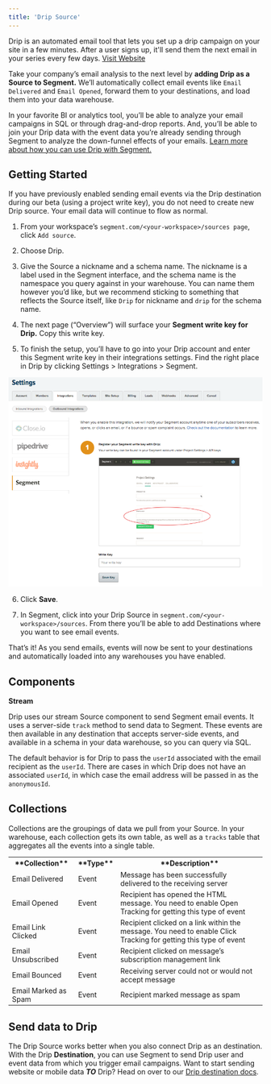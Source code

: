 ```yaml
---
title: 'Drip Source'
---
```

Drip is an automated email tool that lets you set up a drip campaign on your site in a few minutes. After a user signs up, it'll send them the next email in your series every few days. [Visit Website](http://mbsy.co/lqb7?utm_source=segmentio&utm_medium=docs&utm_campaign=partners)

Take your company’s email analysis to the next level by **adding Drip as a Source to Segment.** We’ll automatically collect email events like `Email Delivered` and `Email Opened`, forward them to your destinations, and load them into your data warehouse. 

In your favorite BI or analytics tool, you’ll be able to analyze your email campaigns in SQL or through drag-and-drop reports. And, you’ll be able to join your Drip data with the event data you’re already sending through Segment to analyze the down-funnel effects of your emails. [Learn more about how you can use Drip with Segment.](/sources/drip)


## Getting Started
<span> </span>
If you have previously enabled sending email events via the Drip destination during our beta (using a project write key), you do not need to create new Drip source. Your email data will continue to flow as normal.

1. From your workspace’s `segment.com/<your-workspace>/sources page`, click `Add source`.

2. Choose Drip.

3. Give the Source a nickname and a schema name. The nickname is a label used in the Segment interface, and the schema name is the namespace you query against in your warehouse. You can name them however you’d like, but we recommend sticking to something that reflects the Source itself, like `Drip` for nickname and `drip` for the schema name.

4. The next page (“Overview”) will surface your **Segment write key for Drip.** Copy this write key. 

5. To finish the setup, you’ll have to go into your Drip account and enter this Segment write key in their integrations settings. Find the right place in Drip by clicking Settings > Integrations > Segment.

![](images/drip.png)

6. Click **Save**.

7. In Segment, click into your Drip Source in `segment.com/<your-workspace>/sources`. From there you’ll be able to add Destinations where you want to see email events.

That’s it! As you send emails, events will now be sent to your destinations and automatically loaded into any warehouses you have enabled. 

## Components

**Stream**

Drip uses our stream Source component to send Segment email events. It uses a server-side `track` method to send data to Segment. These events are then available in any destination that accepts server-side events, and available in a schema in your data warehouse, so you can query via SQL. 

The default behavior is for Drip to pass the `userId` associated with the email recipient as the `userId`. There are cases in which Drip does not have an associated `userId`, in which case the email address will be passed in as the `anonymousId`. 

## Collections

Collections are the groupings of data we pull from your Source. In your warehouse, each collection gets its own table, as well as a `tracks` table that aggregates all the events into a single table. 

<table>
  <tr>
    <th>**Collection**</th>
    <th>**Type**</th>
    <th>**Description**</th>
  </tr>
  <tr>
    <td>Email Delivered</td>
    <td>Event</td>
    <td>Message has been successfully delivered to the receiving server</td>
  </tr>
  <tr>
    <td>Email Opened</td>
    <td>Event</td>
    <td>Recipient has opened the HTML message. You need to enable Open Tracking for getting this type of event</td>
  </tr>
    <tr>
    <td>Email Link Clicked</td>
    <td>Event</td>
    <td>Recipient clicked on a link within the message. You need to enable Click Tracking for getting this type of event</td>
  </tr>
    <tr>
    <td>Email Unsubscribed</td>
    <td>Event</td>
    <td>Recipient clicked on message’s subscription management link</td>
  </tr>
    <tr>
    <td>Email Bounced</td>
    <td>Event</td>
    <td>Receiving server could not or would not accept message</td>
  </tr>
    <tr>
    <td>Email Marked as Spam</td>
    <td>Event</td>
    <td>Recipient marked message as spam</td>
  </tr>
</table>

<!-- Example: To query the Email Delivered table, you’d write a query like this:

```sql
select *
from drip.email_delivered
```
<span> </span>

<table>
</table> -->

## Send data to Drip

The Drip Source works better when you also connect Drip as an destination. With the Drip **Destination**, you can use Segment to send Drip user and event data from which you trigger email campaigns. Want to start sending website or mobile data **_TO_** Drip? Head on over to our [Drip destination docs](/docs/integrations/drip/).
